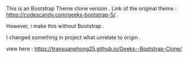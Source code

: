 
This is an Bootstrap Theme clone version .
Link of the original theme : https://codescandy.com/geeks-bootstrap-5/ .

However, i make this without Bootstrap .

I changed something in project what unrelate to origin .

view here : https://tranxuanphong25.github.io/Geeks--Bootstrap-Clone/
